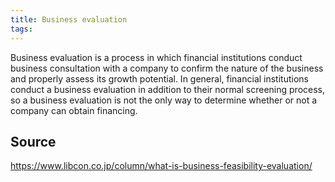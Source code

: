 ```yaml
---
title: Business evaluation
tags: 
---
```


Business evaluation is a process in which financial institutions conduct business consultation with a company to confirm the nature of the business and properly assess its growth potential. In general, financial institutions conduct a business evaluation in addition to their normal screening process, so a business evaluation is not the only way to determine whether or not a company can obtain financing.

## Source
https://www.libcon.co.jp/column/what-is-business-feasibility-evaluation/